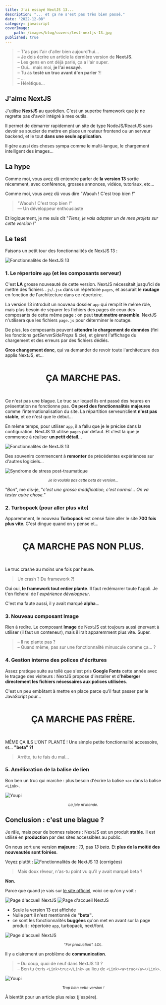 ```yaml
---
title: J'ai essayé NextJS 13...
description: "... et ça ne s'est pas très bien passé."
date: "2022-12-08"
category: javascript
coverImage:
    path: /images/blog/covers/test-nextjs-13.jpg
published: true
---
```


>  – T'as pas l'air d'aller bien aujourd'hui...  
– Je dois écrire un article la dernière version de **NextJS**.  
– Les gens en ont déjà parlé, ça a l'air super.  
– Oui... mais moi, **je l'ai essayé**.  
– Tu as **testé un truc avant d'en parler** ?!  
– ...  
– Hérétique...


## J'aime NextJS

J'utilise **NextJS** au quotidien. C'est un superbe framework que je ne regrette pas d'avoir intégré à mes outils.

Il permet de démarrer rapidement un site de type NodeJS/ReactJS sans devoir se soucier de mettre en place un routeur frontend ou un serveur backend, et le tout **dans une seule application**.

Il gère aussi des choses sympa comme le multi-langue, le chargement intelligent des images...


## La hype

Comme moi, vous avez dû entendre parler de **la version 13** sortie récemment, avec conférence, grosses annonces, vidéos, tutoriaux, etc...

Comme moi, vous avez dû vous dire "Waouh ! C'est trop bien !"

> "Waouh ! C'est trop bien !"  
— Un développeur enthousiaste

Et logiquement, je me suis dit "_Tiens, je vais adapter un de mes projets sur cette version !_"


## Le test

Faisons un petit tour des fonctionnalités de NextJS 13 :

![Fonctionnalités de NextJS 13](/images/blog/posts/nextjs13-features.jpg)


### 1. Le répertoire `app` (et les composants serveur)

C'est **LA** grosse nouveauté de cette version. NextJS nécessitait jusqu'ici de mettre des fichiers `.js`/`.jsx` dans un répertoire `pages`, et assurait le **routage** en fonction de l'architecture dans ce répertoire.

La version 13 introduit un nouveau dossier `app` qui remplit le même rôle, mais plus besoin de séparer les fichiers des pages de ceux des composants de cette même page : on peut **tout mettre ensemble**. NextJS n'utilisera que les fichiers `page.js` pour déterminer le routage.

De plus, les composants peuvent **attendre le chargement de données** (fini les fonctions _getServerSideProps_ & cie), et gèrent l'affichage du chargement et des erreurs par des fichiers dédiés.

**Gros changement donc**, qui va demander de revoir toute l'architecture des applis NextJS, et...

<div style="text-align: center; margin: 3rem 0; font-size: 2em;"><b>ÇA MARCHE PAS.</b></div>

Ce n'est pas une blague. Le truc sur lequel ils ont passé des heures en présentation ne fonctionne pas. **On perd des fonctionnalités majeures** comme l'internationalisation du site. La répartition serveur/client **n'est pas stable**, et ce n'est que le début...

En même temps, pour utiliser `app`, il a fallu que je le précise dans la configuration. NextJS 13 utilise `pages` par défaut. Et c'est là que je commence à réaliser **un petit détail**...

![Fonctionnalités de NextJS 13](/images/blog/posts/nextjs13-features-beta.jpg)

Des souvenirs commencent à **remonter** de précédentes expériences sur d'autres logiciels...

![Syndrome de stress post-traumatique](/images/blog/posts/rambo-cry.jpg)
<div style="text-align: center; font-size: 0.85em;"><i>Je la voulais pas cette beta de version...</i></div>

"_Bon_", me dis-je, "_c'est une grosse modification, c'est normal... On va tester autre chose._"


### 2. Turbopack (pour aller plus vite)

Apparemment, le nouveau **Turbopack** est censé faire aller le site **700 fois plus vite**. C'est dingue quand on y pense et...

<div style="text-align: center; margin: 3rem 0; font-size: 2em;"><b>ÇA MARCHE PAS NON PLUS.</b></div>

Le truc crashe au moins une fois par heure.

> Un crash ? Du framework ?!

Oui oui, **le framework tout entier plante**. Il faut redémarrer toute l'appli. Je t'en ficherai de l'_expérience développeur_.

C'est ma faute aussi, il y avait marqué **alpha**...


### 3. Nouveau composant Image

Rien à redire. Le composant **Image** de NextJS est toujours aussi énervant à utiliser (il faut un conteneur), mais il irait apparemment plus vite. Super.

> – Il ne plante pas ?  
– Quand même, pas sur une fonctionnalité minuscule comme ça... ?


### 4. Gestion interne des polices d'écritures

Assez pratique suite au tollé que s'est pris **Google Fonts** cette année avec le traçage des visiteurs : NextJS propose d'installer et d'**héberger directement les fichiers nécessaires aux polices utilisées**.

C'est un peu embêtant à mettre en place parce qu'il faut passer par le JavaScript pour...

<div style="text-align: center; margin: 3rem 0; font-size: 2em;"><b>ÇA MARCHE PAS FRÈRE.</b></div>

MÊME ÇA ILS L'ONT PLANTÉ ! Une simple petite fonctionnalité accessoire, et... **"beta" ?!**

> Arrête, tu te fais du mal...


### 5. Amélioration de la balise de lien

Bon ben un truc qui marche : plus besoin d'écrire la balise `<a>` dans la balise `<Link>`.

![Youpi](/images/blog/posts/yippee.gif)
<div style="text-align: center; font-size: 0.85em;"><i>La joie m'inonde.</i></div>


## Conclusion : c'est une blague ?

Je râle, mais pour de bonnes raisons : NextJS est un produit **stable**. Il est utilisé en **production** par des sites accessibles au public.

On nous sort une version **majeure** : _13_, pas _13 beta_. Et **plus de la moitié des nouveautés sont foirées**.

Voyez plutôt :
![Fonctionnalités de NextJS 13 (corrigées)](/images/blog/posts/nextjs13-features-fixed.jpg)

> Mais doux rêveur, n'as-tu point vu qu'il y avait marqué beta ?

**Non.**

Parce que quand je vais sur [le site officiel](https://nextjs.org), voici ce qu'on y voit :

![Page d'accueil NextJS](/images/blog/posts/nextjs13-homepage-1.jpg)
![Page d'accueil NextJS](/images/blog/posts/nextjs13-homepage-2.jpg)

- Seule la version 13 est affichée
- Nulle part il n'est mentionné de **"beta"**.
- ce sont les fonctionnalités **buggées** qu'on met en avant sur la page produit : répertoire `app`, turbopack, next/font.

![Page d'accueil NextJS](/images/blog/posts/nextjs13-homepage-3.jpg)
<div style="text-align: center; font-size: 0.85em;"><i>"For production". LOL.</i></div>

Il y a clairement un problème de **communication**.

> – Du coup, quoi de neuf dans NextJS 13 ?  
– Ben tu écris `<Link>truc</Link>` au lieu de `<Link><a>truc</a></Link>`.  

![Youpi](/images/blog/posts/yippee.gif)
<div style="text-align: center; font-size: 0.85em;"><i>Trop bien cette version !</i></div>

À bientôt pour un article plus relax (j'espère).